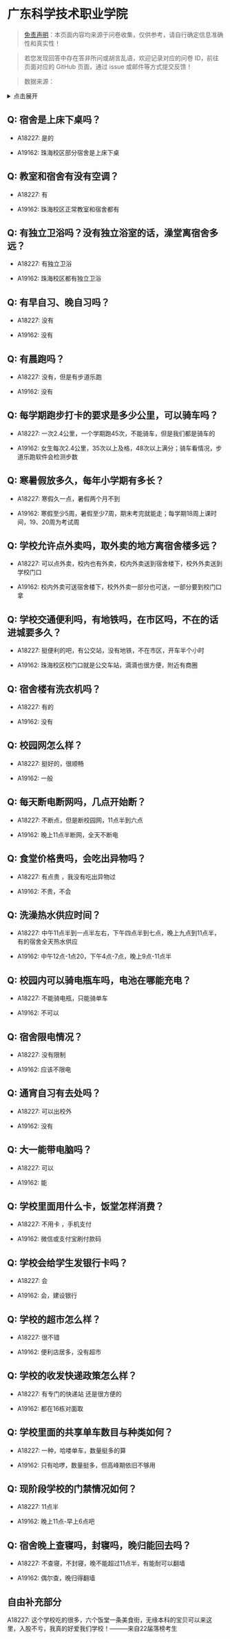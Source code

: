 # 广东科学技术职业学院

> [免责声明](https://colleges.chat/#_3)：本页面内容均来源于问卷收集，仅供参考，请自行确定信息准确性和真实性！

> 若您发现回答中存在答非所问或胡言乱语，欢迎记录对应的问卷 ID，前往页面对应的 GitHub 页面，通过 issue 或邮件等方式提交反馈！

> 数据来源：

<details><summary>点击展开</summary>
<ul>
<li>A18227: 匿名 (2023 年 06 月)</li>
<li>A19162: 匿名 (2023 年 06 月)</li>
</ul>
</details>

## Q: 宿舍是上床下桌吗？

- A18227: 是的

- A19162: 珠海校区部分宿舍是上床下桌

## Q: 教室和宿舍有没有空调？

- A18227: 有

- A19162: 珠海校区正常教室和宿舍都有

## Q: 有独立卫浴吗？没有独立浴室的话，澡堂离宿舍多远？

- A18227: 有独立卫浴

- A19162: 珠海校区都有独立卫浴

## Q: 有早自习、晚自习吗？

- A18227: 没有

- A19162: 没有

## Q: 有晨跑吗？

- A18227: 没有，但是有步道乐跑

- A19162: 没有

## Q: 每学期跑步打卡的要求是多少公里，可以骑车吗？

- A18227: 一次2.4公里，一个学期跑45次，不能骑车，但是我们都是骑车的

- A19162: 女生每次2.4公里，35次以上及格，48次以上满分；骑车看情况，步道乐跑软件会检测步数

## Q: 寒暑假放多久，每年小学期有多长？

- A18227: 寒假久一点，暑假两个月不到

- A19162: 寒假至少5周，暑假至少7周，期末考完就能走；每学期18周上课时间，19、20周为考试周

## Q: 学校允许点外卖吗，取外卖的地方离宿舍楼多远？

- A18227: 可以点外卖，校内也有外卖，校内外卖送到宿舍楼下，校外外卖送到学校门口

- A19162: 校内外卖可送宿舍楼下，校外外卖一部分也可送，一部分要到校门口拿

## Q: 学校交通便利吗，有地铁吗，在市区吗，不在的话进城要多久？

- A18227: 挺便利的吧，有公交站，没有地铁，不在市区，开车半个小时

- A19162: 珠海校区校门口就是公交车站，滴滴也很方便，附近有商圈

## Q: 宿舍楼有洗衣机吗？

- A18227: 有的

- A19162: 没有

## Q: 校园网怎么样？

- A18227: 挺好的，很顺畅

- A19162: 一般

## Q: 每天断电断网吗，几点开始断？

- A18227: 不断点，但是断校园网，11点半到六点

- A19162: 晚上11点半断网，全天不断电

## Q: 食堂价格贵吗，会吃出异物吗？

- A18227: 有点贵 ，我没有吃出异物过

- A19162: 不贵，不会

## Q: 洗澡热水供应时间？

- A18227: 中午11点半到一点半左右，下午四点半到七点，晚上九点到11点半，有的宿舍全天热水供应

- A19162: 中午12点-1点20，下午4点-7点，晚上9点-11点半

## Q: 校园内可以骑电瓶车吗，电池在哪能充电？

- A18227: 不能骑电瓶，只能骑单车

- A19162: 不可以

## Q: 宿舍限电情况？

- A18227: 没有限制

- A19162: 应该不限电

## Q: 通宵自习有去处吗？

- A18227: 可以出校外

- A19162: 没有

## Q: 大一能带电脑吗？

- A18227: 可以

- A19162: 能

## Q: 学校里面用什么卡，饭堂怎样消费？

- A18227: 不用卡 ，手机支付

- A19162: 微信或支付宝刷付款码

## Q: 学校会给学生发银行卡吗？

- A18227: 会

- A19162: 会，建设银行

## Q: 学校的超市怎么样？

- A18227: 很不错

- A19162: 便利店居多，没有超市

## Q: 学校的收发快递政策怎么样？

- A18227: 有专门的快递站 还是很方便的

- A19162: 都在16栋对面取

## Q: 学校里面的共享单车数目与种类如何？

- A18227: 一种，哈喽单车，数量挺多的算

- A19162: 只有哈啰，数量挺多，但高峰期依旧不够用

## Q: 现阶段学校的门禁情况如何？

- A18227: 11点半

- A19162: 晚上11点-早上6点吧

## Q: 宿舍晚上查寝吗，封寝吗，晚归能回去吗？

- A18227: 不查寝，不封寝，晚不能超过11点半，有能耐可以翻墙

- A19162: 偶尔查，晚归得翻墙

## 自由补充部分

A18227: 这个学校吃的很多，六个饭堂一条美食街，无缘本科的宝贝可以来这里，入股不亏，我真的好爱我们学校！———来自22届落榜考生